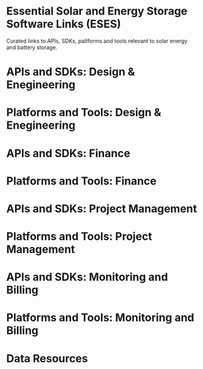 # Essential Solar and Energy Storage Software Links (ESES)
Curated links to APIs, SDKs, paltforms and tools relevant to solar energy and battery storage.

# APIs and SDKs: Design & Enegineering 

# Platforms and Tools: Design & Enegineering

# APIs and SDKs: Finance

# Platforms and Tools: Finance

# APIs and SDKs: Project Management

# Platforms and Tools: Project Management

# APIs and SDKs: Monitoring and Billing

# Platforms and Tools: Monitoring and Billing

# Data Resources
